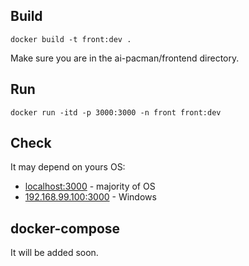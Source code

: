 ## Build
`docker build -t front:dev .`

Make sure you are in the ai-pacman/frontend directory.

## Run
`docker run -itd -p 3000:3000 -n front front:dev`

## Check 
It may depend on yours OS:
- [localhost:3000](http://localhost:3000/) - majority of OS
- [192.168.99.100:3000](http://192.168.99.100:3000/) - Windows

## docker-compose
It will be added soon.
